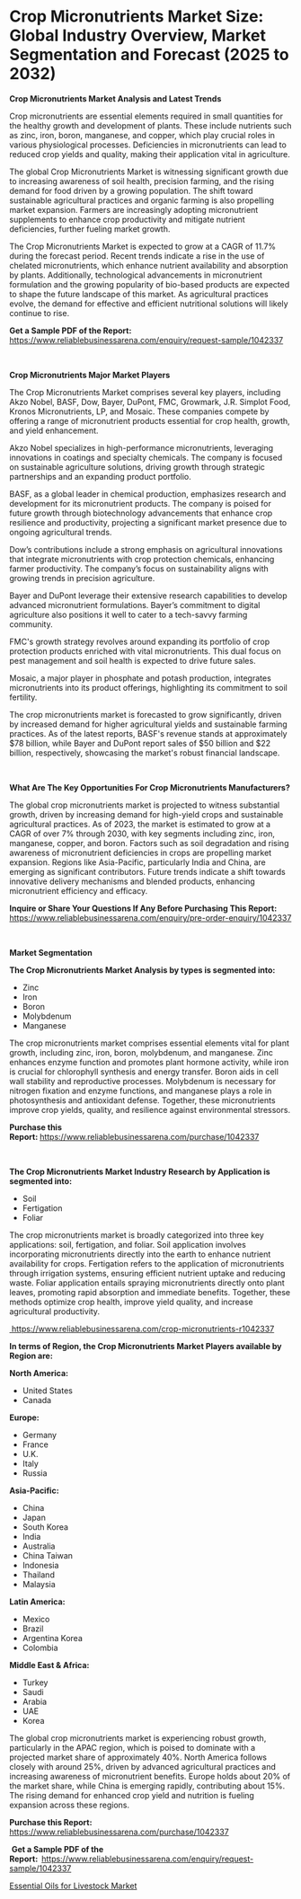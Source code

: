 <p><h1>Crop Micronutrients Market Size: Global Industry Overview, Market Segmentation and Forecast (2025 to 2032)</h1></p><p><strong>Crop Micronutrients Market Analysis and Latest Trends</strong></p>
<p><p>Crop micronutrients are essential elements required in small quantities for the healthy growth and development of plants. These include nutrients such as zinc, iron, boron, manganese, and copper, which play crucial roles in various physiological processes. Deficiencies in micronutrients can lead to reduced crop yields and quality, making their application vital in agriculture.</p><p>The global Crop Micronutrients Market is witnessing significant growth due to increasing awareness of soil health, precision farming, and the rising demand for food driven by a growing population. The shift toward sustainable agricultural practices and organic farming is also propelling market expansion. Farmers are increasingly adopting micronutrient supplements to enhance crop productivity and mitigate nutrient deficiencies, further fueling market growth.</p><p>The Crop Micronutrients Market is expected to grow at a CAGR of 11.7% during the forecast period. Recent trends indicate a rise in the use of chelated micronutrients, which enhance nutrient availability and absorption by plants. Additionally, technological advancements in micronutrient formulation and the growing popularity of bio-based products are expected to shape the future landscape of this market. As agricultural practices evolve, the demand for effective and efficient nutritional solutions will likely continue to rise.</p></p>
<p><strong>Get a Sample PDF of the Report:&nbsp;</strong> <a href="https://www.reliablebusinessarena.com/enquiry/request-sample/1042337?utm_campaign=3272&utm_medium=2&utm_source=Github&utm_content=ia&utm_term=30032025&utm_id=crop-micronutrients">https://www.reliablebusinessarena.com/enquiry/request-sample/1042337</a></p>
<p>&nbsp;</p>
<p><strong>Crop Micronutrients Major Market Players</strong></p>
<p><p>The Crop Micronutrients Market comprises several key players, including Akzo Nobel, BASF, Dow, Bayer, DuPont, FMC, Growmark, J.R. Simplot Food, Kronos Micronutrients, LP, and Mosaic. These companies compete by offering a range of micronutrient products essential for crop health, growth, and yield enhancement.</p><p>Akzo Nobel specializes in high-performance micronutrients, leveraging innovations in coatings and specialty chemicals. The company is focused on sustainable agriculture solutions, driving growth through strategic partnerships and an expanding product portfolio.</p><p>BASF, as a global leader in chemical production, emphasizes research and development for its micronutrient products. The company is poised for future growth through biotechnology advancements that enhance crop resilience and productivity, projecting a significant market presence due to ongoing agricultural trends.</p><p>Dow’s contributions include a strong emphasis on agricultural innovations that integrate micronutrients with crop protection chemicals, enhancing farmer productivity. The company’s focus on sustainability aligns with growing trends in precision agriculture.</p><p>Bayer and DuPont leverage their extensive research capabilities to develop advanced micronutrient formulations. Bayer’s commitment to digital agriculture also positions it well to cater to a tech-savvy farming community.</p><p>FMC's growth strategy revolves around expanding its portfolio of crop protection products enriched with vital micronutrients. This dual focus on pest management and soil health is expected to drive future sales.</p><p>Mosaic, a major player in phosphate and potash production, integrates micronutrients into its product offerings, highlighting its commitment to soil fertility.</p><p>The crop micronutrients market is forecasted to grow significantly, driven by increased demand for higher agricultural yields and sustainable farming practices. As of the latest reports, BASF's revenue stands at approximately $78 billion, while Bayer and DuPont report sales of $50 billion and $22 billion, respectively, showcasing the market's robust financial landscape.</p></p>
<p>&nbsp;</p>
<p><strong>What Are The Key Opportunities For Crop Micronutrients Manufacturers?</strong></p>
<p><p>The global crop micronutrients market is projected to witness substantial growth, driven by increasing demand for high-yield crops and sustainable agricultural practices. As of 2023, the market is estimated to grow at a CAGR of over 7% through 2030, with key segments including zinc, iron, manganese, copper, and boron. Factors such as soil degradation and rising awareness of micronutrient deficiencies in crops are propelling market expansion. Regions like Asia-Pacific, particularly India and China, are emerging as significant contributors. Future trends indicate a shift towards innovative delivery mechanisms and blended products, enhancing micronutrient efficiency and efficacy.</p></p>
<p><strong>Inquire or Share Your Questions If Any Before Purchasing This Report:</strong> <a href="https://www.reliablebusinessarena.com/enquiry/pre-order-enquiry/1042337?utm_campaign=3272&utm_medium=2&utm_source=Github&utm_content=ia&utm_term=30032025&utm_id=crop-micronutrients">https://www.reliablebusinessarena.com/enquiry/pre-order-enquiry/1042337</a></p>
<p>&nbsp;</p>
<p><strong>Market Segmentation</strong></p>
<p><strong>The Crop Micronutrients Market Analysis by types is segmented into:</strong></p>
<p><ul><li>Zinc</li><li>Iron</li><li>Boron</li><li>Molybdenum</li><li>Manganese</li></ul></p>
<p><p>The crop micronutrients market comprises essential elements vital for plant growth, including zinc, iron, boron, molybdenum, and manganese. Zinc enhances enzyme function and promotes plant hormone activity, while iron is crucial for chlorophyll synthesis and energy transfer. Boron aids in cell wall stability and reproductive processes. Molybdenum is necessary for nitrogen fixation and enzyme functions, and manganese plays a role in photosynthesis and antioxidant defense. Together, these micronutrients improve crop yields, quality, and resilience against environmental stressors.</p></p>
<p><strong>Purchase this Report:&nbsp;</strong><a href="https://www.reliablebusinessarena.com/purchase/1042337?utm_campaign=3272&utm_medium=2&utm_source=Github&utm_content=ia&utm_term=30032025&utm_id=crop-micronutrients">https://www.reliablebusinessarena.com/purchase/1042337</a></p>
<p>&nbsp;</p>
<p><strong>The Crop Micronutrients Market Industry Research by Application is segmented into:</strong></p>
<p><ul><li>Soil</li><li>Fertigation</li><li>Foliar</li></ul></p>
<p><p>The crop micronutrients market is broadly categorized into three key applications: soil, fertigation, and foliar. Soil application involves incorporating micronutrients directly into the earth to enhance nutrient availability for crops. Fertigation refers to the application of micronutrients through irrigation systems, ensuring efficient nutrient uptake and reducing waste. Foliar application entails spraying micronutrients directly onto plant leaves, promoting rapid absorption and immediate benefits. Together, these methods optimize crop health, improve yield quality, and increase agricultural productivity.</p></p>
<p><a href="https://www.reliablebusinessarena.com/crop-micronutrients-r1042337?utm_campaign=3272&utm_medium=2&utm_source=Github&utm_content=ia&utm_term=30032025&utm_id=crop-micronutrients">&nbsp;https://www.reliablebusinessarena.com/crop-micronutrients-r1042337</a></p>
<p><strong>In terms of Region, the Crop Micronutrients Market Players available by Region are:</strong></p>
<p>
    <p> <strong> North America: </strong>
        <ul>
            <li>United States</li>
            <li>Canada</li>
        </ul>
        </p> 
    <p> <strong> Europe: </strong>
        <ul>
            <li>Germany</li>
            <li>France</li>
            <li>U.K.</li>
            <li>Italy</li>
            <li>Russia</li>
        </ul>
        </p> 
    <p> <strong> Asia-Pacific: </strong>
        <ul>
            <li>China</li>
            <li>Japan</li>
            <li>South Korea</li>
            <li>India</li>
            <li>Australia</li>
            <li>China Taiwan</li>
            <li>Indonesia</li>
            <li>Thailand</li>
            <li>Malaysia</li>
        </ul>
        </p> 
    <p> <strong> Latin America: </strong>
        <ul>
            <li>Mexico</li>
            <li>Brazil</li>
            <li>Argentina Korea</li>
            <li>Colombia</li>
        </ul>
        </p> 
    <p> <strong> Middle East & Africa: </strong>
        <ul>
            <li>Turkey</li>
            <li>Saudi</li>
            <li>Arabia</li>
            <li>UAE</li>
            <li>Korea</li>
        </ul>
    </p>
    </p>
<p><p>The global crop micronutrients market is experiencing robust growth, particularly in the APAC region, which is poised to dominate with a projected market share of approximately 40%. North America follows closely with around 25%, driven by advanced agricultural practices and increasing awareness of micronutrient benefits. Europe holds about 20% of the market share, while China is emerging rapidly, contributing about 15%. The rising demand for enhanced crop yield and nutrition is fueling expansion across these regions.</p></p>
<p><strong>Purchase this Report: </strong><a href="https://www.reliablebusinessarena.com/purchase/1042337?utm_campaign=3272&utm_medium=2&utm_source=Github&utm_content=ia&utm_term=30032025&utm_id=crop-micronutrients">https://www.reliablebusinessarena.com/purchase/1042337</a></p>
<p>&nbsp;<strong>Get a Sample PDF of the Report:&nbsp;&nbsp;</strong><a href="https://www.reliablebusinessarena.com/enquiry/request-sample/1042337?utm_campaign=3272&utm_medium=2&utm_source=Github&utm_content=ia&utm_term=30032025&utm_id=crop-micronutrients">https://www.reliablebusinessarena.com/enquiry/request-sample/1042337</a></p>
<p><strong></strong></p>
<p><p><a href="https://github.com/kmettjanksj7/Market-Research-Report-List-1/blob/main/essential-oils-for-livestock-market.md?utm_campaign=3272&utm_medium=2&utm_source=Github&utm_content=ia&utm_term=30032025&utm_id=crop-micronutrients">Essential Oils for Livestock Market</a></p></p>
